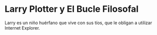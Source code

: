 # Larry Plotter y El Bucle Filosofal

Larry es un niño huérfano que vive con sus tíos,
que le obligan a utilizar Internet Explorer.
